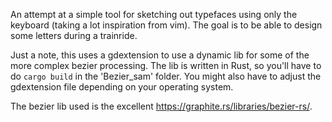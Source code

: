 An attempt at a simple tool for sketching out typefaces using only the keyboard (taking a lot inspiration from vim). The goal is to be able to design some letters during a trainride.

Just a note, this uses a gdextension to use a dynamic lib for some of the more complex bezier processing. The lib is written in Rust, so you'll have to do `cargo build` in the 'Bezier_sam' folder. You might also have to adjust the gdextension file depending on your operating system. 

The bezier lib used is the excellent https://graphite.rs/libraries/bezier-rs/.